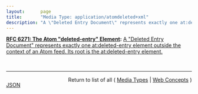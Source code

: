 ```yaml
---
layout:      page
title:       "Media Type: application/atomdeleted+xml"
description: "A \"Deleted Entry Document\" represents exactly one at:deleted-entry element outside the context of an Atom feed. Its root is the at:deleted-entry element."
---
```


**[RFC 6271: The Atom "deleted-entry" Element](/specs/IETF/RFC/6271 "This specification adds mechanisms to the Atom Syndication Format that publishers of Atom Feed and Entry documents can use to explicitly identify Atom entries that have been removed."):** [A "Deleted Entry Document" represents exactly one at:deleted-entry element outside the context of an Atom feed. Its root is the at:deleted-entry element.](http://tools.ietf.org/html/rfc6721#section-4 "Read documentation for Media Type &#34;application/atomdeleted+xml&#34;")

<br/>
<hr/>

<p style="float : left"><a href="application/atomdeleted+xml.json" title="JSON representing this particular Web Concept">JSON</a></p>
<p style="text-align: right">Return to list of all ( <a href="../media-types">Media Types</a> | <a href="../">Web Concepts</a> )</p>
